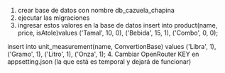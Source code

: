 1. crear base de datos con nombre db_cazuela_chapina
2. ejecutar las migraciones
3. ingresar estos valores en la base de datos
insert into product(name, price, isAtole)values
('Tamal', 10, 0),
('Bebida', 15, 1),
('Combo', 0, 0);

insert into unit_measurement(name, ConvertionBase) values
('Libra', 1),
('Gramo', 1),
('Litro', 1),
('Onza', 1);
4. Cambiar OpenRouter  KEY en appsetting.json (la que está es temporal y dejará de funcionar)
